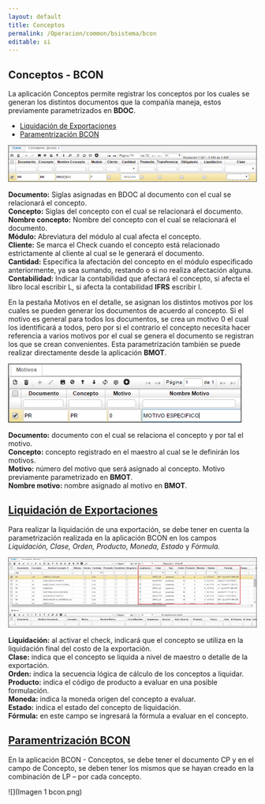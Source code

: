 ```yaml
---
layout: default
title: Conceptos
permalink: /Operacion/common/bsistema/bcon
editable: si
---
```


## Conceptos - BCON

La aplicación Conceptos permite registrar los conceptos por los cuales se generan los distintos documentos que la compañía maneja, estos previamente parametrizados en **BDOC**.  

- [Liquidación de Exportaciones](http://docs.oasiscom.com/Operacion/common/bsistema/bcon#liquidación-de-exportaciones)
- [Paramentrización BCON](http://docs.oasiscom.com/Operacion/common/bsistema/bcon#parametrización-bcon)

![](bcon1.png)

**Documento:** Siglas asignadas en BDOC al documento con el cual se relacionará el concepto.  
**Concepto:** Siglas del concepto con el cual se relacionará el documento.  
**Nombre concepto:** Nombre del concepto con el cual se relacionará el documento.  
**Módulo:** Abreviatura del módulo al cual afecta el concepto.  
**Cliente:** Se marca el Check cuando el concepto está relacionado estrictamente al cliente al cual se le generará el documento.  
**Cantidad:** Especifica la afectación del concepto en el módulo especificado anteriormente, ya sea sumando, restando o si no realiza afectación alguna.  
**Contabilidad:** Indicar la contabilidad que afectará el concepto, si afecta el libro local escribir L, si afecta la contabilidad **IFRS** escribir I.  

En la pestaña Motivos en el detalle, se asignan los distintos motivos por los cuales se pueden generar los documentos de acuerdo al concepto. Si el motivo es general para todos los documentos, se crea un motivo 0 el cual los identificará a todos, pero por si el contrario el concepto necesita hacer referencia a varios motivos por el cual se genera el documento se registran los que se crean convenientes. Esta parametrización también se puede realizar directamente desde la aplicación **BMOT**.  

![](bcon2.png)

**Documento:** documento con el cual se relaciona el concepto y por tal el motivo.  
**Concepto:** concepto registrado en el maestro al cual se le definirán los motivos.  
**Motivo:** número del motivo que será asignado al concepto. Motivo previamente parametrizado en **BMOT**.  
**Nombre motivo:** nombre asignado al motivo en **BMOT**.  

## [Liquidación de Exportaciones](http://docs.oasiscom.com/Operacion/common/bsistema/bcon#liquidación-de-exportaciones)

Para realizar la liquidación de una exportación, se debe tener en cuenta la parametrización realizada en la aplicación BCON en los campos _Liquidación, Clase, Orden, Producto, Moneda, Estado_ y _Fórmula_.  

![](bcon3.png)

**Liquidación:** al activar el check, indicará que el concepto se utiliza en la liquidación final del costo de la exportación.  
**Clase:** indica que el concepto se liquida a nivel de maestro o detalle de la exportación.  
**Orden:** indica la secuencia lógica de cálculo de los conceptos a liquidar.  
**Producto:** indica el código de producto a evaluar en una posible formulación.  
**Moneda:** indica la moneda origen del concepto a evaluar.  
**Estado:** indica el estado del concepto de liquidación.  
**Fórmula:** en este campo se ingresará la fórmula a evaluar en el concepto.  


## [Paramentrización BCON](http://docs.oasiscom.com/Operacion/common/bsistema/bcon#parametrización-bcon)

En la aplicación BCON - Conceptos, se debe tener el documento CP y en el campo de Concepto, se deben tener los mismos que se hayan creado en la combinación de LP – por cada concepto. 

![](Imagen 1 bcon.png)
